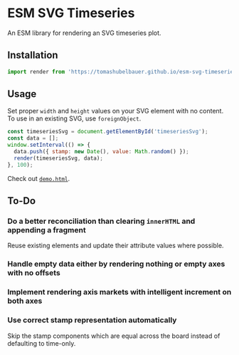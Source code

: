 # ESM SVG Timeseries

An ESM library for rendering an SVG timeseries plot.

## Installation

```js
import render from 'https://tomashubelbauer.github.io/esm-svg-timeseries/index.js';
```

## Usage

Set proper `width` and `height` values on your SVG element with no content.
To use in an existing SVG, use `foreignObject`.

```js
const timeseriesSvg = document.getElementById('timeseriesSvg');
const data = [];
window.setInterval(() => {
  data.push({ stamp: new Date(), value: Math.random() });
  render(timeseriesSvg, data);
}, 100);
```

Check out [`demo.html`](demo.html).

## To-Do

### Do a better reconciliation than clearing `innerHTML` and appending a fragment

Reuse existing elements and update their attribute values where possible.

### Handle empty data either by rendering nothing or empty axes with no offsets

### Implement rendering axis markets with intelligent increment on both axes

### Use correct stamp representation automatically

Skip the stamp components which are equal across the board instead of defaulting
to time-only.
